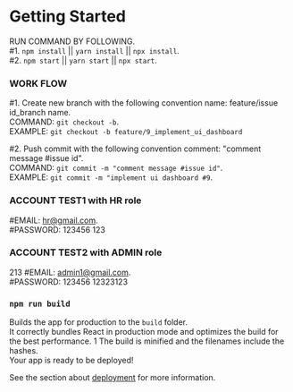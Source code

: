 # Getting Started

RUN COMMAND BY FOLLOWING.\
#1. `npm install` || `yarn install` || `npx install`.\
#2. `npm start` || `yarn start` || `npx start`.

### WORK FLOW

#1. Create new branch with the following convention name: feature/issue id_branch name.\
COMMAND: `git checkout -b`.\
EXAMPLE: `git checkout -b feature/9_implement_ui_dashboard`

#2. Push commit with the following convention comment: "comment message #issue id".\
COMMAND: `git commit -m "comment message #issue id"`.\
EXAMPLE: `git commit -m "implement ui dashboard #9`.

### ACCOUNT TEST1 with HR role

#EMAIL: hr@gmail.com.\
#PASSWORD: 123456
123
### ACCOUNT TEST2 with ADMIN role
213
#EMAIL: admin1@gmail.com.\
#PASSWORD: 123456
12323123
### `npm run build`

Builds the app for production to the `build` folder.\
It correctly bundles React in production mode and optimizes the build for the best performance.
1
The build is minified and the filenames include the hashes.\
Your app is ready to be deployed!

See the section about [deployment](https://facebook.github.io/create-react-app/docs/deployment) for more information.
